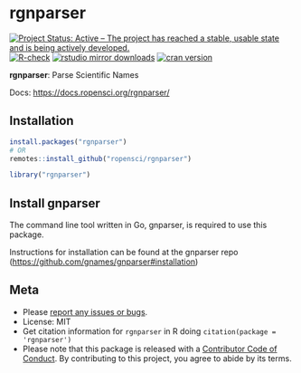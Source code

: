 
# rgnparser

[![Project Status: Active – The project has reached a stable, usable
state and is being actively
developed.](https://www.repostatus.org/badges/latest/active.svg)](https://www.repostatus.org/#active)
[![R-check](https://github.com/ropensci/rgnparser/workflows/R-CMD-check/badge.svg)](https://github.com/ropensci/rgnparser/actions/)
[![rstudio mirror
downloads](https://cranlogs.r-pkg.org/badges/rgnparser)](https://github.com/r-hub/cranlogs.app)
[![cran
version](https://www.r-pkg.org/badges/version/rgnparser)](https://cran.r-project.org/package=rgnparser)

**rgnparser**: Parse Scientific Names

Docs: <https://docs.ropensci.org/rgnparser/>

## Installation

``` r
install.packages("rgnparser")
# OR
remotes::install_github("ropensci/rgnparser")
```

``` r
library("rgnparser")
```

## Install gnparser

The command line tool written in Go, gnparser, is required to use this
package.

Instructions for installation can be found at the gnparser repo
(<https://github.com/gnames/gnparser#installation>)

## Meta

- Please [report any issues or
  bugs](https://github.com/ropensci/rgnparser/issues).
- License: MIT
- Get citation information for `rgnparser` in R doing
  `citation(package = 'rgnparser')`
- Please note that this package is released with a [Contributor Code of
  Conduct](https://ropensci.org/code-of-conduct/). By contributing to
  this project, you agree to abide by its terms.
